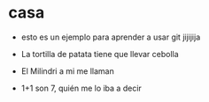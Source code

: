 # casa
- esto es un ejemplo para aprender a usar git jijijija

- La tortilla de patata tiene que llevar cebolla

- El Milindri a mi me llaman

- 1+1 son 7, quién me lo iba a decir